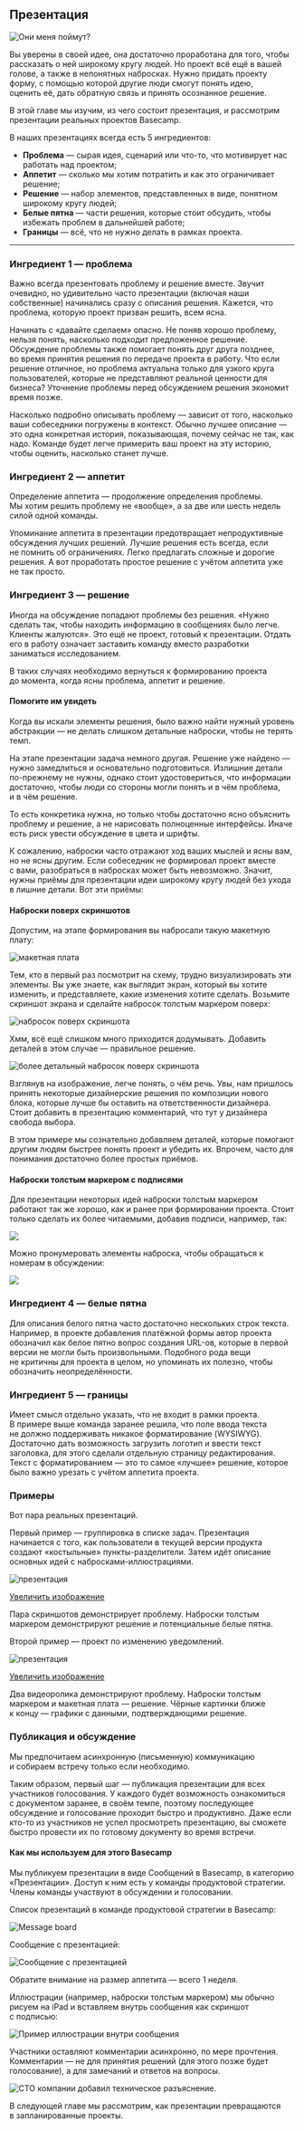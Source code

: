 ## Презентация

![Они меня поймут?](../images/png/1.5-1.png)

Вы уверены в своей идее, она достаточно проработана для того, чтобы рассказать о ней широкому кругу людей. Но проект всё ещё в вашей голове, а также в непонятных набросках. Нужно придать проекту форму, с помощью которой другие люди смогут понять идею, оценить её, дать обратную связь и принять осознанное решение.

В этой главе мы изучим, из чего состоит презентация, и рассмотрим презентации реальных проектов Basecamp.

В наших презентациях всегда есть 5 ингредиентов:

* **Проблема** — сырая идея, сценарий или что-то, что мотивирует нас работать над проектом;
* **Аппетит** — сколько мы хотим потратить и как это ограничивает решение;
* **Решение** — набор элементов, представленных в виде, понятном широкому кругу людей;
* **Белые пятна** — части решения, которые стоит обсудить, чтобы избежать проблем в дальнейшей работе;
* **Границы** — всё, что не нужно делать в рамках проекта.

---

### Ингредиент 1 — проблема

Важно всегда презентовать проблему и решение вместе. Звучит очевидно, но удивительно часто презентации (включая наши собственные) начинались сразу с описания решения. Кажется, что проблема, которую проект призван решить, всем ясна.

Начинать с «давайте сделаем» опасно. Не поняв хорошо проблему, нельзя понять, насколько подходит предложенное решение. Обсуждение проблемы также помогает понять друг друга позднее, во время принятия решения по передаче проекта в работу. Что если решение отличное, но проблема актуальна только для узкого круга пользователей, которые не представляют реальной ценности для бизнеса? Уточнение проблемы перед обсуждением решения экономит время позже.

Насколько подробно описывать проблему — зависит от того, насколько ваши собеседники погружены в контекст. Обычно лучшее описание — это одна конкретная история, показывающая, почему сейчас не так, как надо. Команде будет легче примерить ваш проект на эту историю, чтобы оценить, насколько станет лучше.

### Ингредиент 2 — аппетит

Определение аппетита — продолжение определения проблемы. Мы хотим решить проблему не «вообще», а за две или шесть недель силой одной команды.

Упоминание аппетита в презентации предотвращает непродуктивные обсуждения лучших решений. Лучшие решения есть всегда, если не помнить об ограничениях. Легко предлагать сложные и дорогие решения. А вот проработать простое решение с учётом аппетита уже не так просто. 

### Ингредиент 3 — решение

Иногда на обсуждение попадают проблемы без решения. «Нужно сделать так, чтобы находить информацию в сообщениях было легче. Клиенты жалуются». Это ещё не проект, готовый к презентации. Отдать его в работу означает заставить команду вместо разработки заниматься исследованием. 

В таких случаях необходимо вернуться к формированию проекта до момента, когда ясны проблема, аппетит и решение.

#### Помогите им увидеть

Когда вы искали элементы решения, было важно найти нужный уровень абстракции — не делать слишком детальные наброски, чтобы не терять темп. 

На этапе презентации задача немного другая. Решение уже найдено — нужно замедлиться и основательно подготовиться. Излишние детали по-прежнему не нужны, однако стоит удостовериться, что информации достаточно, чтобы люди со стороны могли понять и в чём проблема, и в чём решение.

То есть конкретика нужна, но только чтобы достаточно ясно объяснить проблему и решение, а не нарисовать полноценные интерфейсы. Иначе есть риск увести обсуждение в цвета и шрифты.

К сожалению, наброски часто отражают ход ваших мыслей и ясны вам, но не ясны другим. Если собеседник не формировал проект вместе с вами, разобраться в набросках может быть невозможно. Значит, нужны приёмы для презентации идеи широкому кругу людей без ухода в лишние детали. Вот эти приёмы:

#### Наброски поверх скриншотов

Допустим, на этапе формирования вы набросали такую макетную плату:

![макетная плата](../images/png/1.5-2.png)

Тем, кто в первый раз посмотрит на схему, трудно визуализировать эти элементы. Вы уже знаете, как выглядит экран, который вы хотите изменить, и представляете, какие изменения хотите сделать. Возьмите скриншот экрана и сделайте набросок толстым маркером поверх:

![набросок поверх скриншота](../images/png/1.5-3.png)

Хмм, всё ещё слишком много приходится додумывать. Добавить деталей в этом случае — правильное решение.

![более детальный набросок поверх скриншота](../images/png/1.5-4.png)

Взглянув на изображение, легче понять, о чём речь. Увы, нам пришлось принять некоторые дизайнерские решения по композиции нового блока, которые лучше бы оставить на ответственности дизайнера. Стоит добавить в презентацию комментарий, что тут у дизайнера свобода выбора.

В этом примере мы сознательно добавляем деталей, которые помогают другим людям быстрее понять проект и убедить их. Впрочем, часто для понимания достаточно более простых приёмов.

#### Наброски толстым маркером с подписями

Для презентации некоторых идей наброски толстым маркером работают так же хорошо, как и ранее при формировании проекта. Стоит только сделать их более читаемыми, добавив подписи, например, так:

![](../images/png/1.5-5.png)

Можно пронумеровать элементы наброска, чтобы обращаться к номерам в обсуждении:

![](../images/png/1.5-6.png)

### Ингредиент 4 — белые пятна

Для описания белого пятна часто достаточно нескольких строк текста. Например, в проекте добавления платёжной формы автор проекта обозначил как белое пятно вопрос создания URL-ов, которые в первой версии не могли быть произвольными. Подобного рода вещи не критичны для проекта в целом, но упоминать их полезно, чтобы обозначить неопределённости.

### Ингредиент 5 — границы

Имеет смысл отдельно указать, что не входит в рамки проекта. В примере выше команда заранее решила, что поле ввода текста не должно поддерживать никакое форматирование (WYSIWYG). Достаточно дать возможность загрузить логотип и ввести текст заголовка, для этого сделали отдельную страницу редактирования. Текст с форматированием — это то самое «лучшее» решение, которое было важно урезать с учётом аппетита проекта.

### Примеры

Вот пара реальных презентаций.

Первый пример — группировка в списке задач. Презентация начинается с того, как пользователи в текущей версии продукта создают «костыльные» пункты-разделители. Затем идёт описание основных идей с набросками-иллюстрациями.

![презентация](../images/png/1.5-7.png)

[Увеличить изображение](https://basecamp.com/assets/books/shapeup/1.5/to-do_groups_pitch-ac9465339dfffb0b9cf634064b51b4d9336fe6d5c7410f7ed80abd1c1fbe5305.png)

Пара скриншотов демонстрирует проблему. Наброски толстым маркером демонстрируют решение и потенциальные белые пятна. 

Второй пример — проект по изменению уведомлений.

![презентация](../images/png/1.5-8.png)

[Увеличить изображение](https://basecamp.com/assets/books/shapeup/1.5/group_notifications_pitch-ba3f748fe757356b59d0c63560bddf4744efb49b0e4dbd874a2f6cdb2faa1c7f.png)

Два видеоролика демонстрируют проблему. Наброски толстым маркером и макетная плата — решение. Чёрные картинки ближе к концу — графики с данными, подтверждающими решение.

### Публикация и обсуждение

Мы предпочитаем асинхронную (письменную) коммуникацию и собираем встречу только если необходимо. 

Таким образом, первый шаг — публикация презентации для всех участников голосования. У каждого будет возможность ознакомиться с документом заранее, в своём темпе, поэтому последующее обсуждение и голосование проходит быстро и продуктивно. Даже если кто-то из участников не успел просмотреть презентацию, вы сможете быстро провести их по готовому документу во время встречи.

#### Как мы используем для этого Basecamp

Мы публикуем презентации в виде Сообщений в Basecamp, в категорию «Презентации». Доступ к ним есть у команды продуктовой стратегии. Члены команды участвуют в обсуждении и голосовании.

Список презентаций в команде продуктовой стратегии в Basecamp:

![Message board](../images/png/1.5-9.png)

Сообщение с презентацией:

![Сообщение с презентацией](../images/png/1.5-10.png)

Обратите внимание на размер аппетита — всего 1 неделя. 

Иллюстрации (например, наброски толстым маркером) мы обычно рисуем на iPad и вставляем внутрь сообщения как скриншот с подписью:

![Пример иллюстрации внутри сообщения](../images/png/1.5-11.png)

Участники оставляют комментарии асинхронно, по мере прочтения. Комментарии — не для принятия решений (для этого позже будет голосование), а для замечаний и ответов на вопросы.

![CTO компании добавил техническое разъяснение.](../images/png/1.5-12.png)

В следующей главе мы рассмотрим, как презентации превращаются в запланированные проекты.